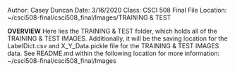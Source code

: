Author: Casey Duncan
Date: 3/16/2020
Class: CSCI 508 Final
File Location: ~/csci508-final/csci508_final/Images/TRAINING & TEST

**OVERVIEW**
Here lies the TRAINING & TEST folder, which holds all of the TRAINING & TEST IMAGES. Additionally, it will be the saving location for the LabelDict.csv and X_Y_Data.pickle file for the TRAINING & TEST IMAGES data. See README.md within the following location for more information:
~/csci508-final/csci508_final/Images
